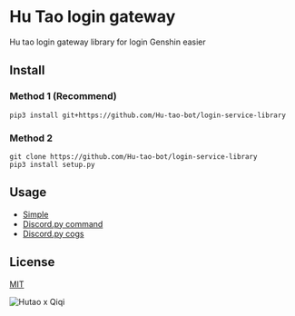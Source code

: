 # Hu Tao login gateway
Hu tao login gateway library for login Genshin easier

## Install
### Method 1 (Recommend)
```
pip3 install git+https://github.com/Hu-tao-bot/login-service-library
```
### Method 2
```
git clone https://github.com/Hu-tao-bot/login-service-library
pip3 install setup.py
```

## Usage
- [Simple](./example/basic.py)
- [Discord.py command](./example/discordpy.py)
- [Discord.py cogs](./example/discord_cog/)

## License 
[MIT](./LICENSE)

![Hutao x Qiqi](https://media.tenor.com/xz6dyBgl6zsAAAAC/hu-tao.gif)